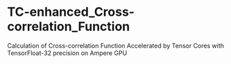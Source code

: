 # TC-enhanced_Cross-correlation_Function
Calculation of Cross-correlation Function Accelerated by Tensor Cores with TensorFloat-32 precision on Ampere GPU
